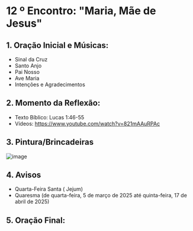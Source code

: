 # 12 º Encontro: "Maria, Mãe de Jesus"

## 1. Oração Inicial e Músicas:	
- Sinal da Cruz
- Santo Anjo
- Pai Nosso 
- Ave Maria 
- Intenções e Agradecimentos
	
## 2. Momento da Reflexão:
- Texto Bíblico: Lucas 1:46-55
- Vídeos: https://www.youtube.com/watch?v=821mAAuRPAc
  
## 3. Pintura/Brincadeiras
![image](https://github.com/user-attachments/assets/666b52e1-4fe5-4e2f-a0d3-8f575e200381)

## 4. Avisos
- Quarta-Feira Santa ( Jejum)
- Quaresma (de quarta-feira, 5 de março de 2025 até quinta-feira, 17 de abril de 2025)
  
## 5. Oração Final:
